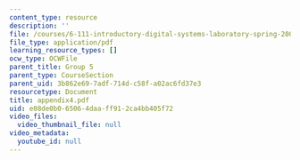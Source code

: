 ```yaml
---
content_type: resource
description: ''
file: /courses/6-111-introductory-digital-systems-laboratory-spring-2006/e08de0b065064daaff912ca4bb405f72_appendix4.pdf
file_type: application/pdf
learning_resource_types: []
ocw_type: OCWFile
parent_title: Group 5
parent_type: CourseSection
parent_uid: 3b862e69-7adf-714d-c58f-a02ac6fd37e3
resourcetype: Document
title: appendix4.pdf
uid: e08de0b0-6506-4daa-ff91-2ca4bb405f72
video_files:
  video_thumbnail_file: null
video_metadata:
  youtube_id: null
---
```

